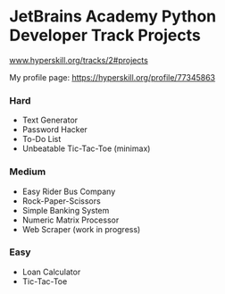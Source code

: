 # JetBrains Academy Python Developer Track Projects


www.hyperskill.org/tracks/2#projects

My profile page: https://hyperskill.org/profile/77345863

### Hard
* Text Generator
* Password Hacker
* To-Do List
* Unbeatable Tic-Tac-Toe (minimax)

### Medium
* Easy Rider Bus Company
* Rock-Paper-Scissors
* Simple Banking System
* Numeric Matrix Processor
* Web Scraper (work in progress)

### Easy
* Loan Calculator
* Tic-Tac-Toe




